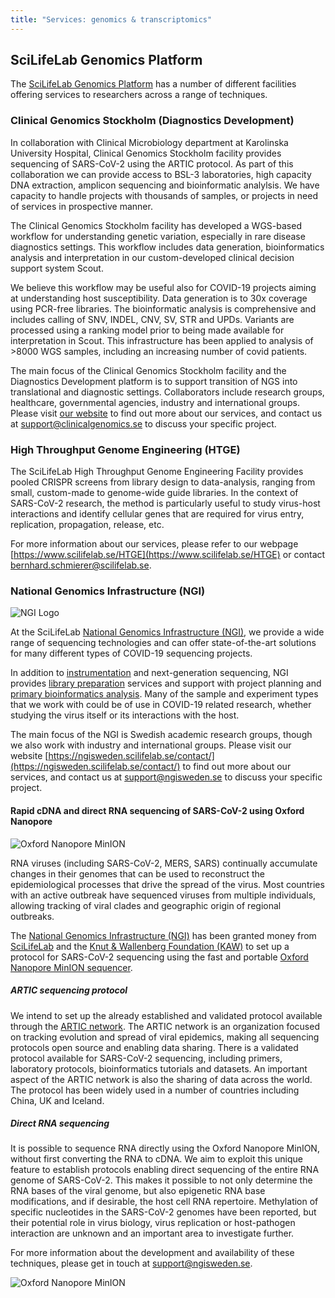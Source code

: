 ```yaml
---
title: "Services: genomics & transcriptomics"
---
```


## SciLifeLab Genomics Platform

The [SciLifeLab Genomics Platform](https://www.scilifelab.se/infrastructure/?cat_13168) has a number of different facilities offering services to researchers across a range of techniques.

### Clinical Genomics Stockholm (Diagnostics Development)

In collaboration with Clinical Microbiology department at Karolinska University Hospital, Clinical Genomics Stockholm facility provides sequencing of SARS-CoV-2 using the ARTIC protocol. As part of this collaboration we can provide access to BSL-3 laboratories, high capacity DNA extraction, amplicon sequencing and bioinformatic analylsis. We have capacity to handle projects with thousands of samples, or projects in need of services in prospective manner.

The Clinical Genomics Stockholm facility has developed a WGS-based workflow for understanding genetic variation, especially in rare disease diagnostics settings. This workflow includes data generation, bioinformatics analysis and interpretation in our custom-developed clinical decision support system Scout.

We believe this workflow may be useful also for COVID-19 projects aiming at understanding host susceptibility. Data generation is to 30x coverage using PCR-free libraries. The bioinformatic analysis is comprehensive and includes calling of SNV, INDEL, CNV, SV, STR and UPDs. Variants are processed using a ranking model prior to being made available for interpretation in Scout. This infrastructure has been applied to analysis of >8000 WGS samples, including an increasing number of covid patients.

The main focus of the Clinical Genomics Stockholm facility and the Diagnostics Development platform is to support transition of NGS into translational and diagnostic settings. Collaborators include research groups, healthcare, governmental agencies, industry and international groups. Please visit [our website](https://www.scilifelab.se/facilities/clinical-genomics-stockholm/) to find out more about our services, and contact us at [support@clinicalgenomics.se](mailto:support@clinicalgenomics.se) to discuss your specific project.

### High Throughput Genome Engineering (HTGE)

The SciLifeLab High Throughput Genome Engineering Facility provides pooled CRISPR screens from library design to data-analysis, ranging from small, custom-made to genome-wide guide libraries.
In the context of SARS-CoV-2 research, the method is particularly useful to study virus-host interactions and identify cellular genes that are required for virus entry, replication, propagation, release, etc.

For more information about our services, please refer to our webpage [https://www.scilifelab.se/HTGE](https://www.scilifelab.se/HTGE) or contact [bernhard.schmierer@scilifelab.se](mailto:bernhard.schmierer@scilifelab.se).

### National Genomics Infrastructure (NGI)

![NGI Logo](/img/logos/ngi-logo.svg#floatright)

At the SciLifeLab [National Genomics Infrastructure (NGI)](https://ngisweden.scilifelab.se/),
we provide a wide range of sequencing technologies and can offer state-of-the-art solutions for
many different types of COVID-19 sequencing projects.

In addition to [instrumentation](https://ngisweden.scilifelab.se/technologies/)
and next-generation sequencing, NGI provides [library preparation](https://ngisweden.scilifelab.se/applications/)
services and support with project planning and [primary bioinformatics analysis](https://ngisweden.scilifelab.se/bioinformatics/).
Many of the sample and experiment types that we work with could be of use in COVID-19 related research,
whether studying the virus itself or its interactions with the host.

The main focus of the NGI is Swedish academic research groups, though we also work with industry and international groups.
Please visit our website [https://ngisweden.scilifelab.se/contact/](https://ngisweden.scilifelab.se/contact/)
to find out more about our services, and contact us at [support@ngisweden.se](mailto:support@ngisweden.se)
to discuss your specific project.

#### Rapid cDNA and direct RNA sequencing of SARS-CoV-2 using Oxford Nanopore

![Oxford Nanopore MinION](/img/MinION.jpg#floatrightbig)

RNA viruses (including SARS-CoV-2, MERS, SARS) continually accumulate changes in their genomes
that can be used to reconstruct the epidemiological processes that drive the spread of the virus.
Most countries with an active outbreak have sequenced viruses from multiple individuals, allowing
tracking of viral clades and geographic origin of regional outbreaks.

The [National Genomics Infrastructure (NGI)](https://ngisweden.scilifelab.se/) has been granted money from [SciLifeLab](https://www.scilifelab.se/covid-19) and the
[Knut & Wallenberg Foundation (KAW)](https://kaw.wallenberg.org/)
to set up a protocol for SARS-CoV-2 sequencing using the fast and portable
[Oxford Nanopore MinION sequencer](https://nanoporetech.com/products/minion).

##### ARTIC sequencing protocol

We intend to set up the already established and validated protocol available through the
[ARTIC network](https://artic.network/ncov-2019).
The ARTIC network is an organization focused on tracking evolution and spread of viral epidemics, making all sequencing protocols open source and enabling data sharing.
There is a validated protocol available for SARS-CoV-2 sequencing, including primers, laboratory protocols, bioinformatics tutorials and datasets.
An important aspect of the ARTIC network is also the sharing of data across the world.
The protocol has been widely used in a number of countries including China, UK and Iceland.

##### Direct RNA sequencing

It is possible to sequence RNA directly using the Oxford Nanopore MinION, without first converting the RNA to cDNA.
We aim to exploit this unique feature to establish protocols enabling direct sequencing of the entire
RNA genome of SARS-CoV-2.
This makes it possible to not only determine the RNA bases of the viral genome,
but also epigenetic RNA base modifications, and if desirable, the host cell RNA repertoire.
Methylation of specific nucleotides in the SARS-CoV-2 genomes have been reported,
but their potential role in virus biology, virus replication or host-pathogen interaction
are unknown and an important area to investigate further.

For more information about the development and availability of these techniques, please
get in touch  at [support@ngisweden.se](mailto:support@ngisweden.se).

![Oxford Nanopore MinION](/img/MinION-2.jpg)
